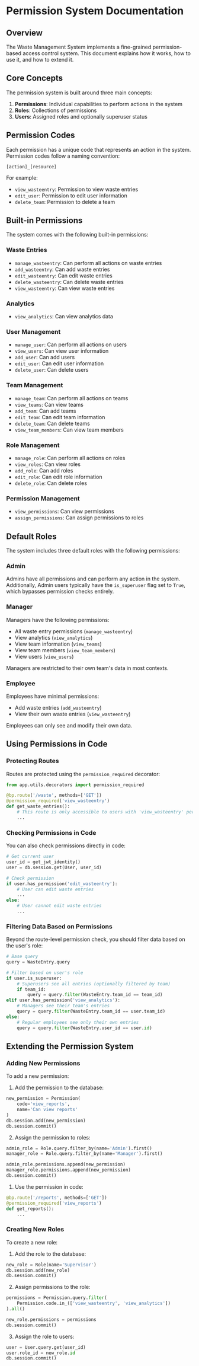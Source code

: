 # Permission System Documentation

## Overview

The Waste Management System implements a fine-grained permission-based access control system. This document explains how it works, how to use it, and how to extend it.

## Core Concepts

The permission system is built around three main concepts:

1. **Permissions**: Individual capabilities to perform actions in the system
2. **Roles**: Collections of permissions
3. **Users**: Assigned roles and optionally superuser status

## Permission Codes

Each permission has a unique code that represents an action in the system. Permission codes follow a naming convention:

```
[action]_[resource]
```

For example:
- `view_wasteentry`: Permission to view waste entries
- `edit_user`: Permission to edit user information
- `delete_team`: Permission to delete a team

## Built-in Permissions

The system comes with the following built-in permissions:

### Waste Entries
- `manage_wasteentry`: Can perform all actions on waste entries
- `add_wasteentry`: Can add waste entries
- `edit_wasteentry`: Can edit waste entries
- `delete_wasteentry`: Can delete waste entries
- `view_wasteentry`: Can view waste entries

### Analytics
- `view_analytics`: Can view analytics data

### User Management
- `manage_user`: Can perform all actions on users
- `view_users`: Can view user information
- `add_user`: Can add users
- `edit_user`: Can edit user information
- `delete_user`: Can delete users

### Team Management
- `manage_team`: Can perform all actions on teams
- `view_teams`: Can view teams
- `add_team`: Can add teams
- `edit_team`: Can edit team information
- `delete_team`: Can delete teams
- `view_team_members`: Can view team members

### Role Management
- `manage_role`: Can perform all actions on roles
- `view_roles`: Can view roles
- `add_role`: Can add roles
- `edit_role`: Can edit role information
- `delete_role`: Can delete roles

### Permission Management
- `view_permissions`: Can view permissions
- `assign_permissions`: Can assign permissions to roles

## Default Roles

The system includes three default roles with the following permissions:

### Admin
Admins have all permissions and can perform any action in the system. Additionally, Admin users typically have the `is_superuser` flag set to `True`, which bypasses permission checks entirely.

### Manager
Managers have the following permissions:
- All waste entry permissions (`manage_wasteentry`)
- View analytics (`view_analytics`)
- View team information (`view_teams`)
- View team members (`view_team_members`) 
- View users (`view_users`)

Managers are restricted to their own team's data in most contexts.

### Employee
Employees have minimal permissions:
- Add waste entries (`add_wasteentry`)
- View their own waste entries (`view_wasteentry`)

Employees can only see and modify their own data.

## Using Permissions in Code

### Protecting Routes

Routes are protected using the `permission_required` decorator:

```python
from app.utils.decorators import permission_required

@bp.route('/waste', methods=['GET'])
@permission_required('view_wasteentry')
def get_waste_entries():
    # This route is only accessible to users with 'view_wasteentry' permission
    ...
```

### Checking Permissions in Code

You can also check permissions directly in code:

```python
# Get current user
user_id = get_jwt_identity()
user = db.session.get(User, user_id)

# Check permission
if user.has_permission('edit_wasteentry'):
    # User can edit waste entries
    ...
else:
    # User cannot edit waste entries
    ...
```

### Filtering Data Based on Permissions

Beyond the route-level permission check, you should filter data based on the user's role:

```python
# Base query
query = WasteEntry.query

# Filter based on user's role
if user.is_superuser:
    # Superusers see all entries (optionally filtered by team)
    if team_id:
        query = query.filter(WasteEntry.team_id == team_id)
elif user.has_permission('view_analytics'):
    # Managers see their team's entries
    query = query.filter(WasteEntry.team_id == user.team_id)
else:
    # Regular employees see only their own entries
    query = query.filter(WasteEntry.user_id == user.id)
```

## Extending the Permission System

### Adding New Permissions

To add a new permission:

1. Add the permission to the database:

```python
new_permission = Permission(
    code='view_reports',
    name='Can view reports'
)
db.session.add(new_permission)
db.session.commit()
```

2. Assign the permission to roles:

```python
admin_role = Role.query.filter_by(name='Admin').first()
manager_role = Role.query.filter_by(name='Manager').first()

admin_role.permissions.append(new_permission)
manager_role.permissions.append(new_permission)
db.session.commit()
```

1. Use the permission in code:

```python
@bp.route('/reports', methods=['GET'])
@permission_required('view_reports')
def get_reports():
    ...
```

### Creating New Roles

To create a new role:

1. Add the role to the database:

```python
new_role = Role(name='Supervisor')
db.session.add(new_role)
db.session.commit()
```

2. Assign permissions to the role:

```python
permissions = Permission.query.filter(
    Permission.code.in_(['view_wasteentry', 'view_analytics'])
).all()

new_role.permissions = permissions
db.session.commit()
```

3. Assign the role to users:

```python
user = User.query.get(user_id)
user.role_id = new_role.id
db.session.commit()
```
